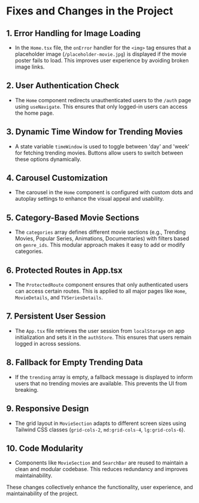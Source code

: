 # Fixes and Changes in the Project

## 1. **Error Handling for Image Loading**
   - In the `Home.tsx` file, the `onError` handler for the `<img>` tag ensures that a placeholder image (`/placeholder-movie.jpg`) is displayed if the movie poster fails to load. This improves user experience by avoiding broken image links.

## 2. **User Authentication Check**
   - The `Home` component redirects unauthenticated users to the `/auth` page using `useNavigate`. This ensures that only logged-in users can access the home page.

## 3. **Dynamic Time Window for Trending Movies**
   - A state variable `timeWindow` is used to toggle between 'day' and 'week' for fetching trending movies. Buttons allow users to switch between these options dynamically.

## 4. **Carousel Customization**
   - The carousel in the `Home` component is configured with custom dots and autoplay settings to enhance the visual appeal and usability.

## 5. **Category-Based Movie Sections**
   - The `categories` array defines different movie sections (e.g., Trending Movies, Popular Series, Animations, Documentaries) with filters based on `genre_ids`. This modular approach makes it easy to add or modify categories.

## 6. **Protected Routes in App.tsx**
   - The `ProtectedRoute` component ensures that only authenticated users can access certain routes. This is applied to all major pages like `Home`, `MovieDetails`, and `TVSeriesDetails`.

## 7. **Persistent User Session**
   - The `App.tsx` file retrieves the user session from `localStorage` on app initialization and sets it in the `authStore`. This ensures that users remain logged in across sessions.

## 8. **Fallback for Empty Trending Data**
   - If the `trending` array is empty, a fallback message is displayed to inform users that no trending movies are available. This prevents the UI from breaking.

## 9. **Responsive Design**
   - The grid layout in `MovieSection` adapts to different screen sizes using Tailwind CSS classes (`grid-cols-2`, `md:grid-cols-4`, `lg:grid-cols-6`).

## 10. **Code Modularity**
   - Components like `MovieSection` and `SearchBar` are reused to maintain a clean and modular codebase. This reduces redundancy and improves maintainability.

These changes collectively enhance the functionality, user experience, and maintainability of the project.
